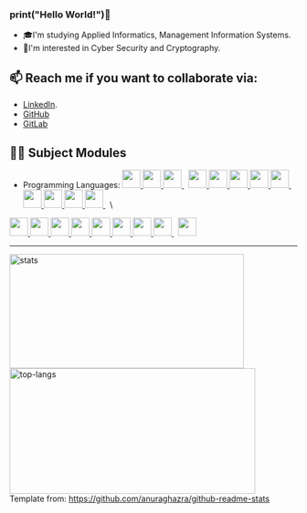 ### print("Hello World!")👋
- 🎓I'm studying Applied Informatics, Management Information Systems.
- 🔐I'm interested in Cyber Security and Cryptography.

## 📫 Reach me if you want to collaborate via:
- [LinkedIn](https://www.linkedin.com/in/prodromos-nasis-223ba420b/).
- [GitHub](https://github.com/pnasis)
- [GitLab](https://gitlab.com/pnasis)

## 👨‍💻 Subject Modules
- Programming Languages:
<a href= https://www.cprogramming.com/> <img width ='32px' src ='https://raw.githubusercontent.com/rahulbanerjee26/githubAboutMeGenerator/main/icons/c.svg'> </a>
<a href= https://www.java.com/en/> <img width ='32px' src ='https://raw.githubusercontent.com/rahulbanerjee26/githubAboutMeGenerator/main/icons/java.svg'> </a>
<a href= https://www.python.org/> <img width ='32px' src ='https://raw.githubusercontent.com/rahulbanerjee26/githubAboutMeGenerator/main/icons/python.svg'> </a>&nbsp;
<a href= https://www.uml.org/> <img width ='32px' src ='https://w3cschoool.com/public/file/UML/uml-tutorial.png'> </a>
<a href= https://www.bpmn.org/> <img width ='32px' src ='https://www.omg.org/images/logos/BPMN-logo.svg'> </a>
<a href= https://html.com/> <img width ='32px' src ='https://raw.githubusercontent.com/rahulbanerjee26/githubAboutMeGenerator/main/icons/html.svg'> </a>
<a href= https://www.w3schools.com/css/> <img width ='32px' src ='https://raw.githubusercontent.com/rahulbanerjee26/githubAboutMeGenerator/main/icons/css.svg'> </a>
<a href= https://www.javascript.com/> <img width ='32px' src ='https://raw.githubusercontent.com/rahulbanerjee26/githubAboutMeGenerator/main/icons/javascript.svg'> </a>&nbsp;
<a href= https://www.php.net/> <img width ='32px' src ='https://upload.wikimedia.org/wikipedia/commons/thumb/2/27/PHP-logo.svg/1067px-PHP-logo.svg.png'> </a>
<a href= https://www.mysql.com/> <img width ='32px' src ='https://raw.githubusercontent.com/rahulbanerjee26/githubAboutMeGenerator/main/icons/mysql.svg'> </a>
<a href= https://mariadb.org/> <img width ='32px' src ='https://raw.githubusercontent.com/rahulbanerjee26/githubAboutMeGenerator/main/icons/mariadb.svg'> </a>
<a href= https://www.postgresql.org/> <img width ='32px' src ='https://raw.githubusercontent.com/rahulbanerjee26/githubAboutMeGenerator/main/icons/postgresql.svg'> </a>&nbsp; \


<a href= https://developer.android.com/> <img width ='32px' src ='https://raw.githubusercontent.com/rahulbanerjee26/githubAboutMeGenerator/main/icons/android.svg'> </a>
<a href= https://www.visual-paradigm.com/> <img width ='32px' src ='https://encrypted-tbn0.gstatic.com/images?q=tbn:ANd9GcQRpv-82spS0PeYXqWrsm2Lt3e93bZ8_1_5vWxqrWCh10uB6K2sd9nxAcPHhckj8zd0tjs&usqp=CAU'> </a>
<a href= https://wordpress.com/> <img width ='32px' src ='https://raw.githubusercontent.com/rahulbanerjee26/githubAboutMeGenerator/main/icons/wordpress.svg'> </a>
<a href= https://www.autodesk.com/products/3ds-max/overview> <img width ='32px' src ='https://seeklogo.com/images/1/3ds-max-logo-4C228D4A3D-seeklogo.com.png'> </a>
<a href= https://www.tableau.com/> <img width ='32px' src ='https://sybyl.com/wp-content/uploads/2019/11/Tableau-Logo-for-website-300x300.jpg'> </a>
<a href= https://www.sap.com/index.html> <img width ='32px' src ='https://upload.wikimedia.org/wikipedia/commons/8/8f/SAP-Logo.svg'> </a>
<a href= https://kanbanize.com> <img width ='32px' src ='https://gdm-catalog-fmapi-prod.imgix.net/ProductLogo/29a0cda2-8ab7-4d7e-980d-b4736a6493f6.png?auto=format&ixlib=react-9.0.3'> </a>
<a href= https://www.eclipse.org> <img width ='32px' src ='https://brandslogos.com/wp-content/uploads/images/eclipse-logo-vector.svg'> </a>
&nbsp;
<a href= https://www.codeblocks.org> <img width ='32px' src ='https://1.bp.blogspot.com/-h9D36wzWc1E/WRHtrvRXlyI/AAAAAAAABPI/3MGZ1bpRPTYYxFWOkV-QwsXzY9klH-84gCLcB/s400/code%2Bblock%2Blogo.jpg'> </a>
<hr>

<img height="200em" width="410vw" src="https://github-readme-stats.vercel.app/api?username=pnasis&hide_border=true&count_private=true&show_icons=true&theme=tokyonight" alt="stats"> <img height="220em" width="430em" src="https://github-readme-stats.vercel.app/api/top-langs?username=pnasis&show_icons=true&locale=en&layout=compact&hide_border=true&theme=tokyonight" alt="top-langs"> \
Template from: https://github.com/anuraghazra/github-readme-stats

<!--
**pnasis/pnasis** is a ✨ _special_ ✨ repository because its `README.md` (this file) appears on your GitHub profile.
-->

